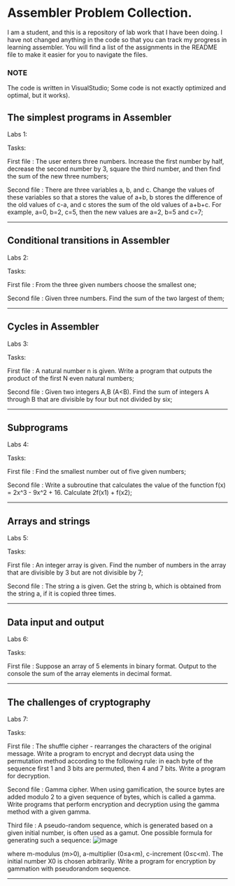 # Assembler Problem Collection.

I am a student, and this is a repository of lab work that I have been doing. I have not changed anything in the code so that you can track my progress in learning assembler. You will find a list of the assignments in the README file to make it easier for you to navigate the files.

### NOTE
The code is written in VisualStudio;
Some code is not exactly optimized and optimal, but it works). 

## The simplest programs in Assembler
Labs 1:

Tasks:

First file :
The user enters three numbers. 
Increase the first number by half, decrease the second number by 3, square the third number, and then find the sum of the new three numbers;

Second file :
There are three variables a, b, and c. Change the values of these variables so that a stores the value of a+b, b stores the difference of the old values of c-a, and c stores the sum of the old values of a+b+c. 
For example, a=0, b=2, c=5, then the new values are a=2, b=5 and c=7;
   
 ----------------------------------------------------------------------------------------------------------------------------------------------------------
 ## Conditional transitions in Assembler
Labs 2: 

Tasks:

First file : 
From the three given numbers choose the smallest one;

Second file :
Given three numbers. Find the sum of the two largest of them;

----------------------------------------------------------------------------------------------------------------------------------------------------------
## Cycles in Assembler
Labs 3:

Tasks:

First file :
A natural number n is given. 
Write a program that outputs the product of the first N even natural numbers;

Second file :
Given two integers A,B (A<B). 
Find the sum of integers A through B that are divisible by four but not divided by six;

 ----------------------------------------------------------------------------------------------------------------------------------------------------------
 ## Subprograms
Labs 4:

Tasks:  	

First file : Find the smallest number out of five given numbers;

Second file : Write a subroutine that calculates the value of the function f(x) = 2x^3 - 9x^2 + 16. Calculate 2f(x1) + f(x2);

 ----------------------------------------------------------------------------------------------------------------------------------------------------------
 ## Arrays and strings
Labs 5:

Tasks: 

First file : An integer array is given. Find the number of numbers in the array that are divisible by 3 but are not divisible by 7;

Second file : The string a is given. Get the string b, which is obtained from the string a, if it is copied three times.

 ----------------------------------------------------------------------------------------------------------------------------------------------------------
 ## Data input and output
Labs 6:

Tasks:

First file :  Suppose an array of 5 elements in binary format. 
 Output to the console the sum of the array elements in decimal format.
 
 ----------------------------------------------------------------------------------------------------------------------------------------------------------
 ## The challenges of cryptography
Labs 7:

Tasks:

First file : The shuffle cipher - rearranges the characters of the original message. Write a program to encrypt and decrypt data using the permutation method according to the following rule: in each byte of the sequence first 1 and 3 bits are permuted, then 4 and 7 bits. Write a program for decryption.

Second file : Gamma cipher. When using gamification, the source bytes are added modulo 2 to a given sequence of bytes, which is called a gamma.
Write programs that perform encryption and decryption using the gamma method with a given gamma.

Third file : A pseudo-random sequence, which is generated based on a given initial number, is often used as a gamut. One possible formula for generating such a sequence: ![image](https://user-images.githubusercontent.com/122534600/212536666-9d2438e5-17eb-4eab-bd21-b9a4f0da88ab.png)

where m-modulus (m>0), a-multiplier (0≤a<m), c-increment (0≤c<m). The initial number X0 is chosen arbitrarily. Write a program for encryption by gammation with pseudorandom sequence.

 ----------------------------------------------------------------------------------------------------------------------------------------------------------
